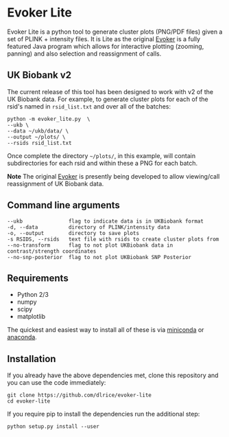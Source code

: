 # Evoker Lite

Evoker Lite is a python tool to generate cluster plots (PNG/PDF files) given a set of PLINK + intensity files. It is Lite as the original [Evoker](https://github.com/wtsi-medical-genomics/evoker) is a fully featured Java program which allows for interactive plotting (zooming, panning) and also selection and reassignment of calls.

## UK Biobank v2

The current release of this tool has been designed to work with v2 of the UK Biobank data. For example, to generate cluster plots for each of the rsid's named in `rsid_list.txt` and over all of the batches:

 ```
 python -m evoker_lite.py  \
 --ukb \
 --data ~/ukb/data/ \
 --output ~/plots/ \
 --rsids rsid_list.txt
 ```

 Once complete the directory `~/plots/`, in this example, will contain subdirectories for each rsid and within these a PNG for each batch.


**Note** The original [Evoker](https://github.com/wtsi-medical-genomics/evoker) is presently being developed to allow viewing/call reassignment of UK Biobank data.

## Command line arguments

```
--ukb               flag to indicate data is in UKBiobank format
-d, --data          directory of PLINK/intensity data
-o, --output        directory to save plots
-s RSIDS, --rsids   text file with rsids to create cluster plots from
--no-transform      flag to not plot UKBiobank data in contrast/strength coordinates
--no-snp-posterior  flag to not plot UKBiobank SNP Posterior
```

## Requirements

 * Python 2/3
 * numpy
 * scipy
 * matplotlib

The quickest and easiest way to install all of these is via [miniconda](https://conda.io/miniconda.html) or [anaconda](https://www.continuum.io/downloads).

## Installation

If you already have the above dependencies met, clone this repository and you can use the code immediately:

```
git clone https://github.com/dlrice/evoker-lite
cd evoker-lite
```

If you require pip to install the dependencies run the additional step:

```
python setup.py install --user
```
